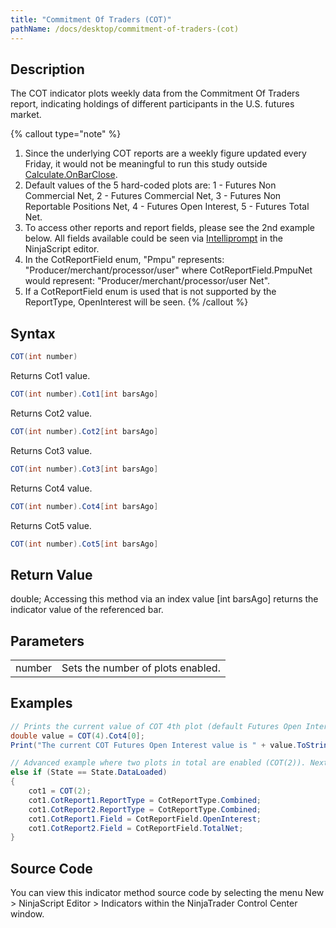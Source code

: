 ```yaml
---
title: "Commitment Of Traders (COT)"
pathName: /docs/desktop/commitment-of-traders-(cot)
---
```


## Description

The COT indicator plots weekly data from the Commitment Of Traders report, indicating holdings of different participants in the U.S. futures market.

{% callout type="note" %}
1. Since the underlying COT reports are a weekly figure updated every Friday, it would not be meaningful to run this study outside [Calculate.OnBarClose](/docs/desktop/calculate).
2. Default values of the 5 hard-coded plots are: 1 - Futures Non Commercial Net, 2 - Futures Commercial Net, 3 - Futures Non Reportable Positions Net, 4 - Futures Open Interest, 5 - Futures Total Net.
3. To access other reports and report fields, please see the 2nd example below. All fields available could be seen via [Intelliprompt](/docs/desktop/intelliprompt) in the NinjaScript editor.
4. In the CotReportField enum, "Pmpu" represents: "Producer/merchant/processor/user" where CotReportField.PmpuNet would represent: "Producer/merchant/processor/user Net".
5. If a CotReportField enum is used that is not supported by the ReportType, OpenInterest will be seen.
{% /callout %}

## Syntax

```csharp
COT(int number)
```

Returns Cot1 value.

```csharp
COT(int number).Cot1[int barsAgo]
```

Returns Cot2 value.

```csharp
COT(int number).Cot2[int barsAgo]
```

Returns Cot3 value.

```csharp
COT(int number).Cot3[int barsAgo]
```

Returns Cot4 value.

```csharp
COT(int number).Cot4[int barsAgo]
```

Returns Cot5 value.

```csharp
COT(int number).Cot5[int barsAgo]
```

## Return Value

double; Accessing this method via an index value [int barsAgo] returns the indicator value of the referenced bar.

## Parameters

|  |  |
| --- | --- |
| number | Sets the number of plots enabled. |

## Examples

```csharp
// Prints the current value of COT 4th plot (default Futures Open Interest), the COT(4) would allow us to access the Cot1, Cot2, Cot3 and Cot4 plots, but not Cot5 (since not enabled)
double value = COT(4).Cot4[0];
Print("The current COT Futures Open Interest value is " + value.ToString());
```

```csharp
// Advanced example where two plots in total are enabled (COT(2)). Next, the ReportType and Field are custom set per each plot.
else if (State == State.DataLoaded)
{
    cot1 = COT(2);
    cot1.CotReport1.ReportType = CotReportType.Combined;
    cot1.CotReport2.ReportType = CotReportType.Combined;
    cot1.CotReport1.Field = CotReportField.OpenInterest;
    cot1.CotReport2.Field = CotReportField.TotalNet;
}
```

## Source Code

You can view this indicator method source code by selecting the menu New > NinjaScript Editor > Indicators within the NinjaTrader Control Center window.

